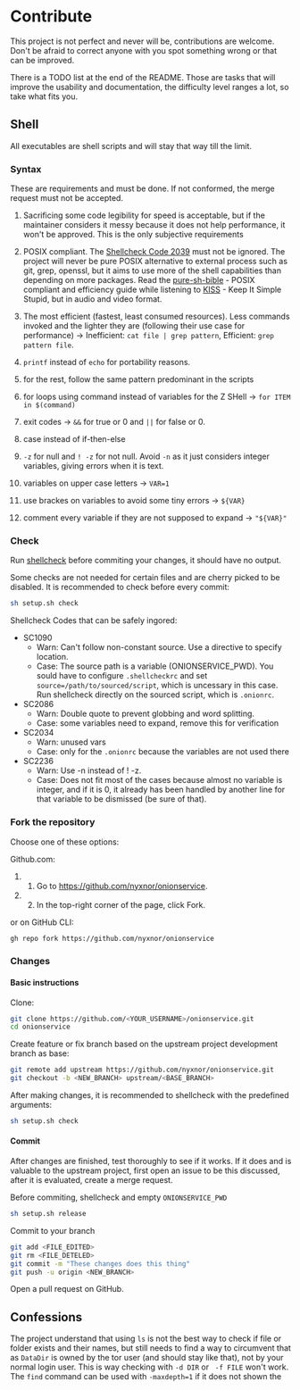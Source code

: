 # Contribute

This project is not perfect and never will be, contributions are welcome. Don't be afraid to correct anyone with you spot something wrong or that can be improved.

There is a TODO list at the end of the README. Those are tasks that will improve the usability and documentation, the difficulty level ranges a lot, so take what fits you.

## Shell

All executables are shell scripts and will stay that way till the limit.

### Syntax

These are requirements and must be done. If not conformed, the merge request must not be accepted.

1. Sacrificing some code legibility for speed is acceptable, but if the maintainer considers it messy because it does not help performance, it won't be approved. This is the only subjective requirements

1. POSIX compliant. The [Shellcheck Code 2039](https://github.com/koalaman/shellcheck/wiki/SC2039) must not be ignored. The project will never be pure POSIX alternative to external process such as git, grep, openssl, but it aims to use more of the shell capabilities than depending on more packages. Read the [pure-sh-bible](https://github.com/dylanaraps/pure-sh-bible) - POSIX compliant and efficiency guide while listening to [KISS](https://www.youtube.com/watch?v=EFMD7Usflbg) - Keep It Simple Stupid, but in audio and video format.

1. The most efficient (fastest, least consumed resources). Less commands invoked and the lighter they are (following their use case for performance) -> Inefficient: `cat file | grep pattern`, Efficient: `grep pattern file`.

1. `printf` instead of `echo` for portability reasons.
1. for the rest, follow the same pattern predominant in the scripts
1. for loops using command instead of variables for the Z SHell -> `for ITEM in $(command)`
1. exit codes -> `&&` for true or 0 and `||` for false or 0.
1. case instead of if-then-else
1. `-z` for null and `! -z` for not null. Avoid `-n` as it just considers integer variables, giving errors when it is text.
1. variables on upper case letters -> `VAR=1`
1. use brackes on variables to avoid some tiny errors -> `${VAR}`
1. comment every variable if they are not supposed to expand -> `"${VAR}"`


### Check

Run [shellcheck](https://github.com/koalaman/shellcheck) before commiting your changes, it should have no output.

Some checks are not needed for certain files and are cherry picked to be disabled. It is recommended to check before every commit:

```sh
sh setup.sh check
```

Shellcheck Codes that can be safely ingored:

* SC1090
  * Warn: Can't follow non-constant source. Use a directive to specify location.
  * Case: The source path is a variable (ONIONSERVICE_PWD). You sould have to configure `.shellcheckrc` and set `source=/path/to/sourced/script`, which is uncessary in this case. Run shellcheck directly on the sourced script, which is `.onionrc`.
* SC2086
  * Warn: Double quote to prevent globbing and word splitting.
  * Case: some variables need to expand, remove this for verification
* SC2034
  * Warn: unused vars
  * Case: only for the `.onionrc` because the variables are not used there
* SC2236
  * Warn: Use -n instead of ! -z.
  * Case: Does not fit most of the cases because almost no variable is integer, and if it is 0, it already has been handled by another line for that variable to be dismissed (be sure of that).

### Fork the repository

Choose one of these options:

Github.com:
1. 1. Go to https://github.com/nyxnor/onionservice.
1. 2. In the top-right corner of the page, click Fork.

or on GitHub CLI:
```sh
gh repo fork https://github.com/nyxnor/onionservice
```

### Changes

#### Basic instructions

Clone:
```sh
git clone https://github.com/<YOUR_USERNAME>/onionservice.git
cd onionservice
```

Create feature or fix branch based on the upstream project development branch as base:
```sh
git remote add upstream https://github.com/nyxnor/onionservice.git
git checkout -b <NEW_BRANCH> upstream/<BASE_BRANCH>
```

After making changes, it is recommended to shellcheck with the predefined arguments:
```sh
sh setup.sh check
```

#### Commit

After changes are finished, test thoroughly to see if it works.
If it does and is valuable to the upstream project, first open an issue to be this discussed, after it is evaluated, create a merge request.

Before commiting, shellcheck and empty `ONIONSERVICE_PWD`
```sh
sh setup.sh release
```

Commit to your branch
```sh
git add <FILE_EDITED>
git rm <FILE_DETELED>
git commit -m "These changes does this thing"
git push -u origin <NEW_BRANCH>
```

Open a pull request on GitHub.

## Confessions

The project understand that using `ls` is not the best way to check if file or folder exists and their names, but still needs to find a way to circumvent that as `DataDir` is owned by the tor user (and should stay like that), not by your normal login user. This is way checking with `-d DIR` or ` -f FILE` won't work. The `find` command can be used with `-maxdepth=1` if it does not shown the